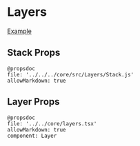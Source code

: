 # Layers

<a href="/examples/layers.html" target="_blank">Example</a>

## Stack Props

```
@propsdoc
file: '../../../core/src/Layers/Stack.js'
allowMarkdown: true
```

## Layer Props

```
@propsdoc
file: '../../core/layers.tsx'
allowMarkdown: true
component: Layer
```
